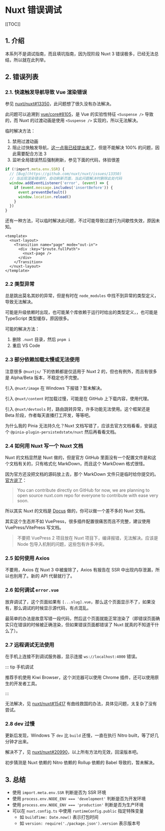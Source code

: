 # Nuxt 错误调试

[[TOC]]

## 1. 介绍

本系列不是调试指南，而且填坑指南，因为现阶段 Nuxt 3 错误极多，已经无法总结，所以就在此列举。

## 2. 错误列表

### 2.1. 快速触发导航导致 Vue 渲染错误

参见 [nuxt/nuxt#13350](https://github.com/nuxt/nuxt/issues/13350)，此问题想了很久没有办法解决。

此问题可以追溯到 [vue/core#8105](https://github.com/vuejs/core/issues/8105)，是 Vue 的实验性特征 `<Suspense />` 导致的，而 Nuxt 的过渡动画是使用 `<Suspense />` 实现的，所以无法解决。

临时解决方法：

1. 禁用过渡动画
2. 阻止过快触发导航，[这一点我已经提出来了](https://github.com/nuxt/nuxt/issues/13350#issuecomment-1543968330)，但是不能解决 100% 的问题，因此需要配合方法 3
3. 监听全局错误然后强制刷新，参见下面的代码，体验很差

```ts
if (!import.meta.env.SSR) {
  // [Bug](https://github.com/nuxt/nuxt/issues/13350)
  // 当出现渲染错误时，自动刷新页面，当此问题解决时删除此处代码
  window.addEventListener('error', (event) => {
    if (event.message.includes('insertBefore')) {
      event.preventDefault()
      window.location.reload()
    }
  })
}
```

还有一种方法，可以临时解决此问题，不过可能导致过渡行为间歇性失效，原因未知。

```vue
<template>
  <nuxt-layout>
    <Transition name="page" mode="out-in">
      <div :key="$route.fullPath">
        <nuxt-page />
      </div>
    </Transition>
  </nuxt-layout>
</template>
```

### 2.2 类型异常

总是跳出莫名其妙的异常，但是有时在 `node_modules` 中找不到异常的类型定义，导致无法解决。

可能是升级依赖时出现，也可能某个库依赖于运行时给出的类型定义，，也可能是 TypeScript 类型缓存，原因很多。

可能的解决方法：

1. 删除 `.nuxt` 目录，然后 `pnpm i`
2. 重启 VS Code

### 2.3 部分依赖加载太慢或无法使用

注意很多 `@nuxtjs/` 下的依赖都是仅适用于 Nuxt 2 的，但也有例外，而且有很多是 Alpha/Beta 版本，不稳定也不完整。

引入 `@nuxt/image` 在 Windows 下报错？暂未解决。

引入 `@nuxt/content` 时加载过慢，可能是在 GitHub 上下载内容，使用代理。

引入 `@nuxt/devtools` 时，路由跳转异常，许多功能无法使用。这个框架还是 Beta 阶段，作者每天直播打工开发，等等吧。

为什么我的 Pinia 无法持久化？Nuxt 文档写错了，应该去官方文档看看，安装这个 `@pinia-plugin-persistedstate/nuxt` 然后再看看文档。

### 2.4 如何用 Nuxt 写一个 Nuxt 文档

Nuxt 的文档显然是 Nuxt 做的，但是官方 GitHub 里面没有一个配置文件是和这个文档有关的，只有格式化 MarkDown，而且这个 MarkDown 格式很怪。

因为官方还没把文档的源码放上去，那个 MarkDown 文件只是临时给你提交的。[官方说了](https://github.com/nuxt/nuxt/tree/main/docs)：

> You can contribute directly on GitHub for now, we are planning to open source nuxt.com repo for everyone to contribute with ease very soon.

所以其实 Nuxt 的文档是 [Docus](https://docus.dev/) 做的，你可以做一个差不多的 Nuxt 文档。

其实这个生态并不如 VuePress，很多插件配置很痛苦而且不完整，建议使用 VuePress/VitePress 写文档。

> 不要把 VuePress 2 项目放在 Nuxt 项目下，编译报错，无法解决。应该是 Node 包导入机制的问题，这些包有许多冲突。

### 2.5 如何使用 Axios

不要用，Axios 在 Nuxt 3 中被废除了，Axios 有报告在 SSR 中出现内存泄漏，所以也别用了。新的 API 代替就行了。

### 2.6 如何调试 `error.vue`

放弃调试了，这个页面如果有 `[...slug].vue`，那么这个页面显示不了，如果没有，那么调试的时候显示源代码，有点混乱。

最简单的办法是故意写错一段代码，然后这个页面就能正常渲染了（即错误页面确实只在错误的时候被正确渲染，但如果错误页面都错误了 Nuxt 就真的不知道干什么了）。

### 2.7 远程调试无法使用

在手机上连接不到调试服务器，显示连接 `ws://localhost:4000` 错误。

::: tip 手机调试

推荐手机使用 Kiwi Browser，这个浏览器可以使用 Chrome 插件，还可以使用原生的开发者工具。

:::

无法解决，见 [nuxt/nuxt#15417](https://github.com/nuxt/nuxt/issues/15417) 有曲线救国的办法，具体见问题，太复杂了没有尝试。

### 2.8 dev 过慢

更新后发现，Windows 下 `dev` 比 `build` 还慢，一直在执行 Nitro built，等了好几分钟才出来。

解决不了，见 [nuxt/nuxt#20990](https://github.com/nuxt/nuxt/issues/20990)，以上所有方法均无效，回滚版本吧。

初步猜测是 Nuxt 依赖的 Nitro 依赖的 Rollup 依赖的 Babel 导致的，暂未解决。

## 3. 总结

- 使用 `import.meta.env.SSR` 判断是否为 SSR 环境
- 使用 `process.env.NODE_ENV === 'development'` 判断是否为开发环境
- 使用 `process.env.NODE_ENV === 'production'` 判断是否为生产环境
- 可以在 `nuxt.config.ts` 中使用 `runtimeConfig.public` 指定特殊变量
  - 如 `buildTime: Date.now()` 表示打包时间
  - 如 `version: require('./package.json').version` 表示版本号
